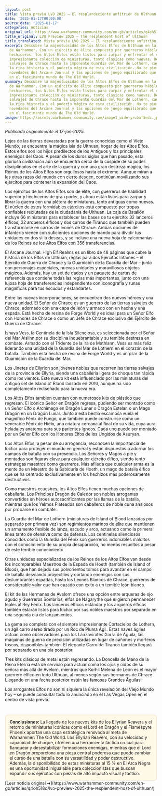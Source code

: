 ```yaml
---
layout: post
title: Vista previa LVO 2025 – El resplandeciente anfitrión de Ulthuan
date: '2025-01-17T00:00:00'
source_date: '2025-01-17'
categories: noticias
original_url: https://www.warhammer-community.com/en-gb/articles/q4oh518o/lvo-preview-2025-the-resplendent-host-of-ulthuan/
title_original: LVO Preview 2025 – The resplendent host of Ulthuan
title_translated: Vista previa LVO 2025 – El resplandeciente anfitrión de Ulthuan
excerpt: Descubre la majestuosidad de los Altos Elfos de Ulthuan en la última revelación
  de Warhammer. Con un ejército de élite compuesto por guerreros hábiles y poderosos
  hechiceros, los Altos Elfos están listos para zarpar y enfrentar el caos con una
  impresionante colección de miniaturas, tanto clásicas como nuevas. Desde las tierras
  salvajes de Chrace hasta la imponente Guardia del Mar de Lothern, cada unidad refleja
  la rica historia y el poderío mágico de esta civilización. No te pierdas las emocionantes
  novedades del Arcane Journal y las opciones de juego equilibrado que te sumergirán
  en el fascinante mundo de The Old World.
summary: Descubre la majestuosidad de los Altos Elfos de Ulthuan en la última revelación
  de Warhammer. Con un ejército de élite compuesto por guerreros hábiles y poderosos
  hechiceros, los Altos Elfos están listos para zarpar y enfrentar el caos con una
  impresionante colección de miniaturas, tanto clásicas como nuevas. Desde las tierras
  salvajes de Chrace hasta la imponente Guardia del Mar de Lothern, cada unidad refleja
  la rica historia y el poderío mágico de esta civilización. No te pierdas las emocionantes
  novedades del Arcane Journal y las opciones de juego equilibrado que te sumergirán
  en el fascinante mundo de The Old World.
image: https://assets.warhammer-community.com/image1_wide-yrubaf5edc.jpg
---
```


*Publicado originalmente el 17-jan-2025.*


Lejos de las tierras devastadas por la guerra conocidas como el Viejo Mundo, se encuentra la mágica isla de Ulthuan, hogar de los Altos Elfos. Estos elfos son los hijos predilectos de los Antiguos y los principales enemigos del Caos. A pesar de los duros siglos que han pasado, esta gloriosa civilización aún se encuentra cerca de la cúspide de su poder: disciplinados en el arte de la guerra y con una gran destreza mágica, los Reinos de los Altos Elfos son orgullosos hasta el extremo. Aunque miran a las otras razas del mundo con cierto desdén, continúan movilizando sus ejércitos para contener la expansión del Caos.

Los ejércitos de los Altos Elfos son de élite, con guerreros de habilidad superior y hechiceros de gran poder, y ahora están listos para zarpar y librar la guerra con una plétora de miniaturas, tanto antiguas como nuevas. El núcleo de estos formidables ejércitos está compuesto por tropas confiables reclutadas de la ciudadanía de Ulthuan. La caja de Batallón incluye 66 miniaturas para establecer las bases de tu ejército: 32 lanceros élficos, 32 arqueros élficos y dos carros de Tiranoc que también pueden transformarse en carros de leones de Chrace. Ambas opciones de infantería vienen con suficientes opciones de mando para dividir tus unidades en dos si lo deseas, y se incluye una nueva hoja de calcomanías de los Reinos de los Altos Elfos con 356 transferencias.

El Arcane Journal: High Elf Realms es un libro de 48 páginas que cubre la historia de los Elfos de Ulthuan, reglas para dos Ejércitos Infames – el Ejército de Guerra de Chrace y la Guarnición de la Guardia del Mar – junto con personajes especiales, nuevas unidades y maravillosos objetos mágicos. Además, hay un set de dados y un paquete de cartas de referencia que contiene todas las reglas más importantes, junto con una lujosa hoja de transferencias independiente con iconografía y runas magníficas para tus escudos y estandartes.

Entre las nuevas incorporaciones, se encuentran dos nuevos héroes y una nueva unidad. El Señor de Chrace es un guerrero de las tierras salvajes de Chrace, adornado con una capa de león y armado con un hacha y una espada. Está hecho de resina de Forge World y es ideal para un Señor Elfo con Honores de Chrace o como un Jefe de Chrace exclusivo del Ejército de Guerra de Chrace.

Ishaya Vess, la Centinela de la Isla Silenciosa, es seleccionada por el Señor del Mar Aislinn por su disciplina inquebrantable y su temible destreza en combate. Armado con el Tridente de la Ira de Mathlann, Vess es más feliz liderando una unidad de la Guardia del Mar de Lothern en el corazón de la batalla. También está hecha de resina de Forge World y es un pilar de la Guarnición de la Guardia del Mar.

Los Jinetes de Ellyrion son jóvenes nobles que recorren las tierras salvajes de la provincia de Ellyria, siendo una caballería ligera de choque tan rápida como los vientos. Este nuevo kit está influenciado por las miniaturas del antiguo set de Island of Blood lanzado en 2010, aunque ha sido completamente rediseñado para la nueva era.

Los Altos Elfos también cuentan con numerosos kits de plástico que regresan. El icónico Señor en Dragón regresa, pudiendo ser montado como un Señor Elfo o Archimago en Dragón Lunar o Dragón Estelar, o un Mago Dragón en un Dragón Lunar. Junto a esta bestia escamosa vuela el magnífico Fénix de Fuego, que también puede construirse como un venerable Fénix de Hielo, una criatura cercana al final de su vida, cuya aura helada es anatema para sus parientes ígneos. Cada uno puede ser montado por un Señor Elfo con los Honores Elfos de los Ungidos de Asuryan.

Los Altos Elfos, a pesar de su arrogancia, reconocen la importancia de luchar para proteger el mundo en general y están dispuestos a adornar los campos de batalla con su presencia. Los Señores y Magos a pie y montados son figuras clave para cualquier ejército élfico, siendo tanto estrategas maestros como guerreros. Más afilada que cualquier arma es la mente de un Maestro de la Sabiduría de Hoeth, un mago de batalla élfico que se ha centrado exclusivamente en los hechizos más poderosamente destructivos.

Como maestros ecuestres, los Altos Elfos tienen muchas opciones de caballería. Los Príncipes Dragón de Caledor son nobles arrogantes convertidos en héroes autosacrificantes por las llamas de la batalla, mientras que los Yelmos Plateados son caballeros de noble cuna ansiosos por probarse en combate.

La Guardia del Mar de Lothern (miniaturas de Island of Blood lanzadas por separado por primera vez) son regimientos marinos de élite que mantienen un armamento flexible de lanza, escudo y arco, actuando como la primera línea tanto de ofensiva como de defensa. Los centinelas silenciosos conocidos como la Guardia del Fénix son guerreros indomables malditos con el conocimiento de su propia desaparición, no menos resueltos a pesar de este terrible conocimiento.

Otras unidades especializadas de los Reinos de los Altos Elfos van desde los incomparables Maestros de la Espada de Hoeth (también de Island of Blood), que han dejado sus polvorientos tomos para avanzar en el campo de batalla desviando proyectiles y cortando enemigos con sus deslumbrantes espadas, hasta los Leones Blancos de Chrace, guerreros de considerable valor que han cazado con éxito a un temible león blanco.

El kit de las Hermanas de Avelorn ofrece una opción entre arqueras de ojo agudo y Guerreros Sombríos, elfos de Nagarythe que eligieron permanecer leales al Rey Fénix. Los lanceros élficos estándar y los arqueros élficos también estarán listos para luchar por sus nobles maestros por separado en una segunda ola de lanzamientos.

La gama se completa con el siempre impresionante Cortacielos de Lothern, un ágil carro aéreo tirado por un Roc de Pluma Ágil. Estas naves ágiles actúan como observadores para los Lanzavirotes Garra de Águila, las máquinas de guerra de precisión utilizadas en lugar de cañones y morteros toscos, disponibles también. El elegante Carro de Tiranoc también llegará por separado en una ola posterior.

Tres kits clásicos de metal están regresando. La Doncella de Mano de la Reina Eterna está de servicio para actuar como los ojos y oídos de su señora más allá de Avelorn, mientras que Korhil Melena de León es el mayor guerrero élfico en todo Ulthuan, al menos según sus hermanos de Chrace. Llegando en una fecha posterior están las famosas Grandes Águilas.

Los arrogantes Elfos no son ni siquiera la única revelación del Viejo Mundo hoy – se puede consultar todo lo anunciado en el Las Vegas Open en el centro de vista previa.

<div style="margin-top:3em;padding:1em;background:#fef8e6;border:1px solid #eadbbd;border-radius:8px;">
<strong>Conclusiones:</strong> La llegada de los nuevos kits de los Ellyrian Reavers y el retorno de miniaturas icónicas como el Lord en Dragón y el Flamespyre Phoenix aportan una capa estratégica renovada al meta de Warhammer: The Old World. Los Ellyrian Reavers, con su velocidad y capacidad de choque, ofrecen una herramienta táctica crucial para flanquear y desestabilizar formaciones enemigas, mientras que el Lord en Dragón proporciona una pieza central poderosa que puede cambiar el curso de una batalla con su versatilidad y poder destructivo. Además, la disponibilidad de estas miniaturas al 15 % en El Arca Negra es una oportunidad inigualable para coleccionistas que buscan expandir sus ejércitos con piezas de alto impacto visual y táctico.
</div>
[Leer noticia original ➜](https://www.warhammer-community.com/en-gb/articles/q4oh518o/lvo-preview-2025-the-resplendent-host-of-ulthuan/)